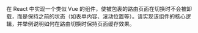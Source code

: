 在 React 中实现一个类似 Vue <KeepAlive> 的组件，使被包裹的路由页面在切换时不会被卸载，而是保持之前的状态（如表单内容、滚动位置等）。请实现该组件的核心逻辑，并举例说明如何在路由切换时保持页面缓存效果。